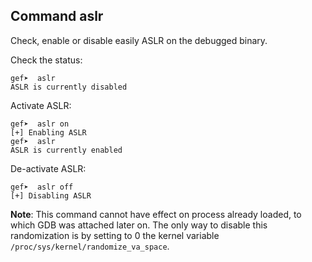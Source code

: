 ## Command aslr

Check, enable or disable easily ASLR on the debugged binary.

Check the status:
```
gef➤  aslr
ASLR is currently disabled
```

Activate ASLR:
```
gef➤  aslr on
[+] Enabling ASLR
gef➤  aslr
ASLR is currently enabled
```

De-activate ASLR:
```
gef➤  aslr off
[+] Disabling ASLR
```

**Note**: This command cannot have effect on process already loaded, to which
GDB was attached later on. The only way to disable this randomization is by
setting to 0 the kernel variable `/proc/sys/kernel/randomize_va_space`.

